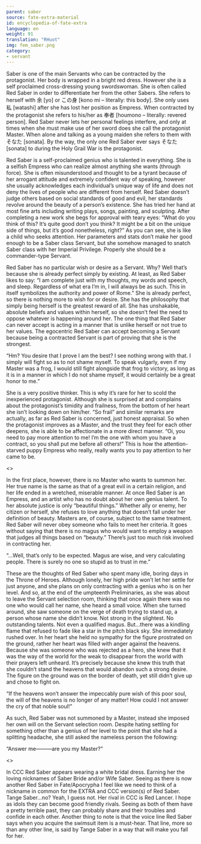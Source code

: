 ```yaml
---
parent: saber
source: fate-extra-material
id: encyclopedia-of-fate-extra
language: en
weight: 91
translation: "RHuot"
img: fem_saber.png
category:
- servant
---
```


Saber is one of the main Servants who can be contracted by the protagonist.
Her body is wrapped in a bright red dress. However she is a self proclaimed cross-dressing young swordswoman. She is often called Red Saber in order to differentiate her from the other Sabers.
She refers to herself with 余 [yo] or この身 [kono mi – literally: this body]. She only uses 私 [watashi] after she has lost her position as Empress.
When contracted by the protagonist she refers to his/her as 奉者 [houmono – literally: revered person].
Red Saber never lets her personal feelings interfere, and only at times when she must make use of her sword does she call the protagonist Master.
When alone and talking as a young maiden she refers to them with そなた [sonata].
By the way, the only one Red Saber ever says そなた [sonata] to during the Holy Grail War is the protagonist.

Red Saber is a self-proclaimed genius who is talented in everything. She is a selfish Empress who can realize almost anything she wants (through force).
She is often misunderstood and thought to be a tyrant because of her arrogant attitude and extremely confident way of speaking, however she usually acknowledges each individual’s unique way of life and does not deny the lives of people who are different from herself.
Red Saber doesn’t judge others based on social standards of good and evil, her standards revolve around the beauty of a person’s existence.
She has tried her hand at most fine arts including writing plays, songs, painting, and sculpting.
After completing a new work she begs for approval with teary eyes:
“What do you think of this? It’s quite good don’t you think? It might be a bit on the unique side of things, but it’s good nonetheless, right?”
As you can see, she is like a child who seeks attention.
Her parameters and stats don’t make her good enough to be a Saber class Servant, but she somehow managed to snatch Saber class with her Imperial Privilege. Properly she should be a commander-type Servant.

Red Saber has no particular wish or desire as a Servant.
Why? Well that’s because she is already perfect simply by existing.
At least, as Red Saber likes to say:
“I am complete just with my thoughts, my words and speech, and sleep. Regardless of what era I’m in, I will always be as such. This in itself symbolizes the authority and power of Rome.”
She is already perfect, so there is nothing more to wish for or desire.
She has the philosophy that simply being herself is the greatest reward of all.
She has unshakable, absolute beliefs and values within herself, so she doesn’t feel the need to oppose whatever is happening around her.
The one thing that Red Saber can never accept is acting in a manner that is unlike herself or not true to her values.
The egocentric Red Saber can accept becoming a Servant because being a contracted Servant is part of proving that she is the strongest.

“Hm? You desire that I prove I am the best?
I see nothing wrong with that. I simply will fight so as to not shame myself. To speak vulgarly, even if my Master was a frog, I would still fight alongside that frog to victory, as long as it is in a manner in which I do not shame myself, it would certainly be a great honor to me.”

She is a very positive thinker.
This is why it’s rare for her to scold the inexperienced protagonist. Although she is surprised at and complains about the protagonist’s timidity and frailness, from the bottom of her heart she isn’t looking down on him/her.
“So frail” and similar remarks are actually, as far as Red Saber is concerned, just honest appraisal.
So when the protagonist improves as a Master, and the trust they feel for each other deepens, she is able to be affectionate in a more direct manner.
“Oi, you need to pay more attention to me!
I’m the one with whom you have a contract, so you shall put me before all others!”
This is how the attention-starved puppy Empress who really, really wants you to pay attention to her came to be.

<>

In the first place, however, there is no Master who wants to summon her.
Her true name is the same as that of a great evil in a certain religion, and her life ended in a wretched, miserable manner.
At once Red Saber is an Empress, and an artist who has no doubt about her own genius talent. To her absolute justice is only “beautiful things.”
Whether ally or enemy, her citizen or herself, she refuses to love anything that doesn’t fall under her definition of beauty.
Masters are, of course, subject to the same treatment. Red Saber will never obey someone who fails to meet her criteria.
It goes without saying that there is no magus who would want to employ a weapon that judges all things based on “beauty.” There’s just too much risk involved in contracting her.

“…Well, that’s only to be expected.
Magus are wise, and very calculating people.
There is surely no one so stupid as to trust in me.”

These are the thoughts of Red Saber who spent many idle, boring days in the Throne of Heroes.
Although lonely, her high pride won’t let her settle for just anyone, and she plans on only contracting with a genius who is on her level.
And so, at the end of the umpteenth Preliminaries, as she was about to leave the Servant selection room, thinking that once again there was no one who would call her name, she heard a small voice.
When she turned around, she saw someone on the verge of death trying to stand up, a person whose name she didn’t know.
Not strong in the slightest.
No outstanding talents.
Not even a qualified magus.
But…there was a kindling flame that refused to fade like a star in the pitch black sky.
She immediately rushed over.
In her heart she held no sympathy for the figure prostrated on the ground, rather her heart was filled with anger against the heavens.
Because she was someone who was rejected as a hero, she knew that it was the way of the world for the weak to disappear from the world with their prayers left unheard.
It’s precisely because she knew this truth that she couldn’t stand the heavens that would abandon such a strong desire.
The figure on the ground was on the border of death, yet still didn’t give up and chose to fight on.

“If the heavens won’t answer the impeccably pure wish of this poor soul, the will of the heavens is no longer of any matter!
How could I not answer the cry of that noble soul!”

As such, Red Saber was not summoned by a Master, instead she imposed her own will on the Servant selection room.
Despite hating settling for something other than a genius of her level to the point that she had a splitting headache, she still asked the nameless person the following:

“Answer me———are you my Master?”

<>

In CCC Red Saber appears wearing a white bridal dress.
Earning her the loving nicknames of Saber Bride and/or Wife Saber. Seeing as there is now another Red Saber in Fate/Apocrypha I feel like we need to think of a nickname in common for the EXTRA and CCC version(s) of Red Saber. Tange Saber…no? Yeah, I guess not.
Her rival in CCC is Red Lancer.
I hope as idols they can become good friendly rivals. Seeing as both of them have a pretty terrible past, they can probably share and their troubles and confide in each other.
Another thing to note is that the voice line Red Saber says when you acquire the swimsuit item is a must-hear. That line, more so than any other line, is said by Tange Saber in a way that will make you fall for her.

